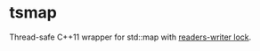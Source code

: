 # tsmap
Thread-safe C++11 wrapper for std::map with [readers-writer lock](https://en.wikipedia.org/wiki/Readers%E2%80%93writer_lock).
